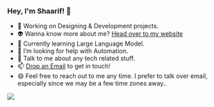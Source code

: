 ### Hey, I'm Shaarif! 👋

- 🔭 Working on Designing & Development projects.
- 👽 Wanna know more about me? [Head over to my website](https://shaarifalam.netlify.app/)
- 🌱 Currently learning Large Language Model. 
- 🤔 I’m looking for help with Automation.
- 💬 Talk to me about any tech related stuff.
- 📫 [Drop an Email](mailto:alamshaarif@gmail.com) to get in touch!
- 😄 Feel free to reach out to me any time. I prefer to talk over email, </br> especially since we may be a few time zones away..

<img src="https://github-readme-stats.vercel.app/api?username=shaarifalam&&show_icons=true&title_color=ffffff&icon_color=ffff&text_color=daf7dc&bg_color=151515">
